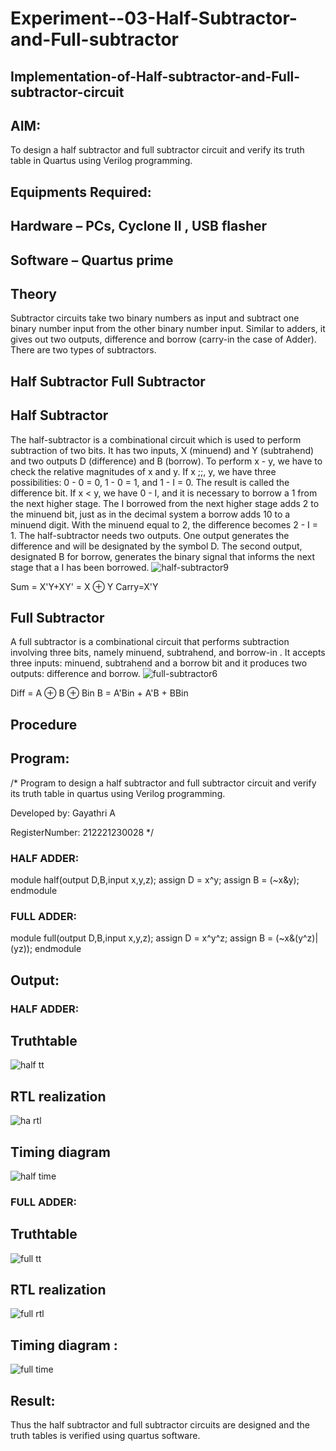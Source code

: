 # Experiment--03-Half-Subtractor-and-Full-subtractor
## Implementation-of-Half-subtractor-and-Full-subtractor-circuit
## AIM:
To design a half subtractor and full subtractor circuit and verify its truth table in Quartus using Verilog programming.

## Equipments Required:
## Hardware – PCs, Cyclone II , USB flasher
## Software – Quartus prime
## Theory
Subtractor circuits take two binary numbers as input and subtract one binary number input from the other binary number input. Similar to adders, it gives out two outputs, difference and borrow (carry-in the case of Adder). There are two types of subtractors.

## Half Subtractor Full Subtractor
## Half Subtractor
The half-subtractor is a combinational circuit which is used to perform subtraction of two bits. It has two inputs, X (minuend) and Y (subtrahend) and two outputs D (difference) and B (borrow). To perform x - y, we have to check the relative magnitudes of x and y. If x ;;, y, we have three possibilities: 0 - 0 = 0, 1 - 0 = 1, and 1 - I = 0. The result is called the difference bit. If x < y, we have 0 - I, and it is necessary to borrow a 1 from the next higher stage. The I borrowed from the next higher stage adds 2 to the minuend bit, just as in the decimal system a borrow adds 10 to a minuend digit. With the minuend equal to 2, the difference becomes 2 - I = 1. The half-subtractor needs two outputs. One output generates the difference and will be designated by the symbol D. The second output, designated B for borrow, generates the binary signal that informs the next stage that a I has been borrowed.
![half-subtractor9](https://user-images.githubusercontent.com/36288975/166112538-58c3bc7c-ee5d-4e6a-ac8d-8e8328efe27a.png)


Sum = X'Y+XY' = X ⊕ Y
Carry=X'Y

## Full Subtractor
A full subtractor is a combinational circuit that performs subtraction involving three bits, namely minuend, subtrahend, and borrow-in . It accepts three inputs: minuend, subtrahend and a borrow bit and it produces two outputs: difference and borrow. 
![full-subtractor6](https://user-images.githubusercontent.com/36288975/166112541-24c68359-3de8-4674-ae22-8272ffc385ed.png)


Diff = A ⊕ B ⊕ Bin B = A'Bin + A'B + BBin

## Procedure

## Program:
/*
Program to design a half subtractor and full subtractor circuit and verify its truth table in quartus using Verilog programming.

Developed by: Gayathri A

RegisterNumber:  212221230028
*/

### HALF ADDER:

module half(output D,B,input x,y,z);
assign D = x^y;
assign B = (~x&y);
endmodule


### FULL ADDER:

module full(output D,B,input x,y,z);
assign D = x^y^z;
assign B = (~x&(y^z)|(yz));
endmodule



## Output:

### HALF ADDER:

## Truthtable

![half tt](https://user-images.githubusercontent.com/94154854/192110075-426c599e-31d0-4fad-88da-b01ddfe9692c.png)






##  RTL realization

![ha rtl](https://user-images.githubusercontent.com/94154854/192110088-df9bf1f5-052c-4d7f-b87a-bf451a376458.png)




## Timing diagram 

![half time](https://user-images.githubusercontent.com/94154854/192110081-2f752b48-0c6b-471f-b3cf-ca3317083a0d.png)


### FULL ADDER:

## Truthtable

![full tt](https://user-images.githubusercontent.com/94154854/192110101-dc2270b8-a937-4380-82e2-2f00a0285835.png)


##  RTL realization

![full rtl](https://user-images.githubusercontent.com/94154854/192110111-7ef1ea0c-0012-42f3-a869-373cfa9fa972.png)



## Timing diagram :

![full time](https://user-images.githubusercontent.com/94154854/192110117-a6b1f636-6b7d-4b69-a1cb-f7ba259c2d69.png)




## Result:
Thus the half subtractor and full subtractor circuits are designed and the truth tables is verified using quartus software.
